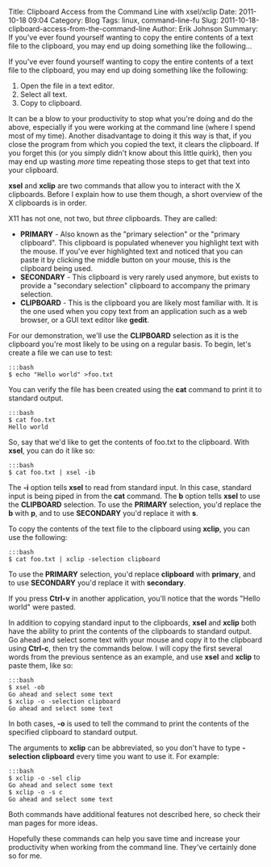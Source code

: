 Title: Clipboard Access from the Command Line with xsel/xclip
Date: 2011-10-18 09:04
Category: Blog
Tags: linux, command-line-fu
Slug: 2011-10-18-clipboard-access-from-the-command-line
Author: Erik Johnson
Summary: If you've ever found yourself wanting to copy the entire contents of a text file to the clipboard, you may end up doing something like the following...

If you've ever found yourself wanting to copy the entire contents of a text
file to the clipboard, you may end up doing something like the following:

1. Open the file in a text editor.
2. Select all text.
3. Copy to clipboard.

It can be a blow to your productivity to stop what you're doing and do the
above, especially if you were working at the command line (where I spend most
of my time). Another disadvantage to doing it this way is that, if you close
the program from which you copied the text, it clears the clipboard. If you
forget this (or you simply didn't know about this little quirk), then you may
end up wasting *more* time repeating those steps to get that text into your
clipboard.

**xsel** and **xclip** are two commands that allow you to interact with the X
clipboards. Before I explain how to use them though, a short overview of the X
clipboards is in order.

X11 has not one, not two, but *three* clipboards. They are called:

* **PRIMARY** - Also known as the "primary selection" or the "primary
  clipboard". This clipboard is populated whenever you highlight text with the
  mouse. If you've ever highlighted text and noticed that you can paste it by
  clicking the middle button on your mouse, this is the clipboard being used.
* **SECONDARY** - This clipboard is very rarely used anymore, but exists to
  provide a "secondary selection" clipboard to accompany the primary selection.
* **CLIPBOARD** - This is the clipboard you are likely most familiar with. It
  is the one used when you copy text from an application such as a web browser,
  or a GUI text editor like **gedit**.

For our demonstration, we'll use the **CLIPBOARD** selection as it is the
clipboard you're most likely to be using on a regular basis. To begin, let's
create a file we can use to test:

    :::bash
    $ echo "Hello world" >foo.txt

You can verify the file has been created using the **cat** command to print it
to standard output.

    :::bash
    $ cat foo.txt
    Hello world

So, say that we'd like to get the contents of foo.txt to the clipboard. With
**xsel**, you can do it like so:

    :::bash
    $ cat foo.txt | xsel -ib

The **-i** option tells **xsel** to read from standard input. In this case,
standard input is being piped in from the **cat** command. The **b** option
tells **xsel** to use the **CLIPBOARD** selection. To use the **PRIMARY**
selection, you'd replace the **b** with **p**, and to use **SECONDARY** you'd
replace it with **s**.

To copy the contents of the text file to the clipboard using **xclip**, you can
use the following:

    :::bash
    $ cat foo.txt | xclip -selection clipboard

To use the **PRIMARY** selection, you'd replace **clipboard** with **primary**,
and to use **SECONDARY** you'd replace it with **secondary**.

If you press **Ctrl-v** in another application, you'll notice that the words
"Hello world" were pasted.

In addition to copying standard input to the clipboards, **xsel** and **xclip**
both have the ability to print the contents of the clipboards to standard
output. Go ahead and select some text with your mouse and copy it to the
clipboard using **Ctrl-c**, then try the commands below. I will copy the first
several words from the previous sentence as an example, and use **xsel** and
**xclip** to paste them, like so:

    :::bash
    $ xsel -ob
    Go ahead and select some text
    $ xclip -o -selection clipboard
    Go ahead and select some text

In both cases, **-o** is used to tell the command to print the contents of the
specified clipboard to standard output.

The arguments to **xclip** can be abbreviated, so you don't have to type
**-selection clipboard** every time you want to use it. For example:

    :::bash
    $ xclip -o -sel clip
    Go ahead and select some text
    $ xclip -o -s c
    Go ahead and select some text

Both commands have additional features not described here, so check their man
pages for more ideas.

Hopefully these commands can help you save time and increase your productivity
when working from the command line. They've certainly done so for me.
